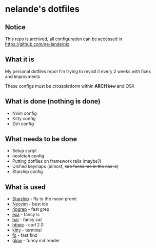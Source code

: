 # nelande's dotfiles

## Notice

This repo is archived, all configuration can be accessed in https://github.com/ne-lande/nix

## What it is

My personal dotfiles repo!
I'm trying to revisit it every 2 weeks with fixes and improvments

These configs must be crossplatform within **ARCH** ~~btw~~ and OSX

## What is done (nothing is done)

 - Nvim config
 - Kitty config
 - Zsh config

## What needs to be done

 - Setup script
 - ~~neofetch config~~
 - Putting dotfiles on framework rails (maybe?)
 - Unified keymaps (almost, ~~kde fucks me in the ass :c~~)
 - Starship config

## What is used

 - [Starship](https://github.com/starship/starship) - fly to the moon promt
 - [Neovim](https://github.com/neovim/neovim) - best ide 
 - [ripgrep](https://github.com/BurntSushi/ripgrep) - fast grep
 - [exa](https://github.com/ogham/exa) - fancy ls 
 - [bat](https://github.com/sharkdp/bat) - fancy cat 
 - [httpie](https://github.com/httpie/httpie) - curl 2.0 
 - [kitty](https://github.com/kovidgoyal/kitty) - terminal
 - [fd](https://github.com/sharkdp/fd) - fast find
 - [glow](https://github.com/charmbracelet/glow) - funny md reader
